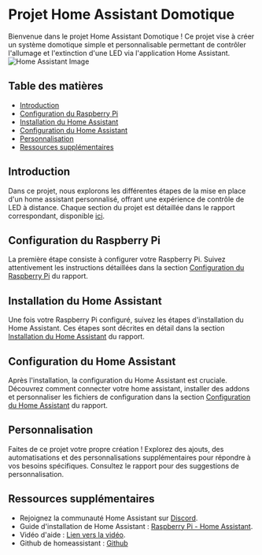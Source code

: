 # Projet Home Assistant Domotique

Bienvenue dans le projet Home Assistant Domotique ! Ce projet vise à créer un système domotique simple et personnalisable permettant de contrôler l'allumage et l'extinction d'une LED via l'application Home Assistant.
![Home Assistant Image](https://imgs.search.brave.com/zvWJYEk9IHszbYMH8yVnIPs5D-yVerfMoUlpcUYjQfI/rs:fit:860:0:0/g:ce/aHR0cHM6Ly93d3cu/aG9tZS1hc3Npc3Rh/bnQuaW8vaW1hZ2Vz/L2Jsb2cvMjAyMy0w/OS1oYTEwL2hvbWUt/YXNzaXN0YW50LWxv/Z28tbmV3LnBuZw)
## Table des matières

- [Introduction](#introduction)
- [Configuration du Raspberry Pi](#configuration-du-raspberry-pi)
- [Installation du Home Assistant](#installation-du-home-assistant)
- [Configuration du Home Assistant](#configuration-du-home-assistant)
- [Personnalisation](#personnalisation)
- [Ressources supplémentaires](#ressources-supplémentaires)

## Introduction

Dans ce projet, nous explorons les différentes étapes de la mise en place d'un home assistant personnalisé, offrant une expérience de contrôle de LED à distance. Chaque section du projet est détaillée dans le rapport correspondant, disponible [ici](https://1drv.ms/w/s!AkJOHSOXvqhvl0sIlHi1ev77V9iy?e=ciAqof).

## Configuration du Raspberry Pi

La première étape consiste à configurer votre Raspberry Pi. Suivez attentivement les instructions détaillées dans la section [Configuration du Raspberry Pi](https://1drv.ms/w/s!AkJOHSOXvqhvl0sIlHi1ev77V9iy?e=ciAqof) du rapport.

## Installation du Home Assistant

Une fois votre Raspberry Pi configuré, suivez les étapes d'installation du Home Assistant. Ces étapes sont décrites en détail dans la section [Installation du Home Assistant](https://1drv.ms/w/s!AkJOHSOXvqhvl0sIlHi1ev77V9iy?e=ciAqof) du rapport.

## Configuration du Home Assistant

Après l'installation, la configuration du Home Assistant est cruciale. Découvrez comment connecter votre home assistant, installer des addons et personnaliser les fichiers de configuration dans la section [Configuration du Home Assistant](https://1drv.ms/w/s!AkJOHSOXvqhvl0sIlHi1ev77V9iy?e=ciAqof) du rapport.

## Personnalisation

Faites de ce projet votre propre création ! Explorez des ajouts, des automatisations et des personnalisations supplémentaires pour répondre à vos besoins spécifiques. Consultez le rapport pour des suggestions de personnalisation.



## Ressources supplémentaires

- Rejoignez la communauté Home Assistant sur [Discord](https://discord.com/invite/home-assistant).
- Guide d'installation de Home Assistant : [Raspberry Pi - Home Assistant](https://www.home-assistant.io/installation/raspberrypi).
- Vidéo d'aide : [Lien vers la vidéo](https://www.youtube.com/watch?v=wikJla6AilQ).
-  Github de homeassistant : [Github](https://github.com/home-assistant)


